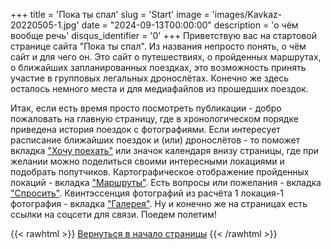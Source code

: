 +++
title = 'Пока ты спал'
slug = 'Start'
image = 'images/Kavkaz-20220505-1.jpg'
date = "2024-09-13T00:00:00"
description = 'о чём вообще речь'
disqus_identifier = '0'
+++
Приветствую вас на стартовой странице сайта "Пока ты спал".
Из названия непросто понять, о чём сайт и для чего он.
Это сайт о путешествиях, о пройденных маршрутах, о ближайших запланированных поездках, это возможность принять участие в групповых легальных дронослётах. Конечно же здесь осталось немного места и для медиафайлов из прошедших поездок.

Итак, если есть время просто посмотреть публикации - добро пожаловать на главную страницу, где в хронологическом порядке приведена история поездок с фотографиями.
Если интересует расписание ближайших поездок и (или) дронослётов - то поможет вкладка <a href="https://sleeptrip.ru/plan/">"Хочу поехать"</a> или значок календаря внизу страницы, где при желании можно поделиться своими интересными локациями и подобрать попутчиков.
Картографическое отображение пройденных локаций - вкладка <a href="https://sleeptrip.ru/map/">"Маршруты"</a>.
Есть вопросы или пожелания - вкладка <a href="https://sleeptrip.ru/ask/">"Спросить"</a>.
Квинтэссенция фотографий из расчёта 1 локация-1 фотография - вкладка <a href="https://sleeptrip.ru/gallery/">"Галерея"</a>.
Ну и конечно же на страницах есть ссылки на соцсети для связи.
Поедем полетим!

{{< rawhtml >}}
<a href="#">Вернуться в начало страницы</a>
{{< /rawhtml >}}
